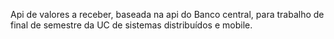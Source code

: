 Api de valores a receber, baseada na api do Banco central, para trabalho de final de semestre da UC de sistemas distribuídos e mobile. 
